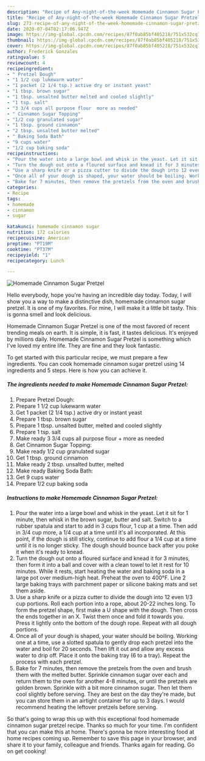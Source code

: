 ```yaml
---
description: "Recipe of Any-night-of-the-week Homemade Cinnamon Sugar Pretzel"
title: "Recipe of Any-night-of-the-week Homemade Cinnamon Sugar Pretzel"
slug: 273-recipe-of-any-night-of-the-week-homemade-cinnamon-sugar-pretzel
date: 2020-07-04T02:17:06.947Z
image: https://img-global.cpcdn.com/recipes/87f0ab85bf405218/751x532cq70/homemade-cinnamon-sugar-pretzel-recipe-main-photo.jpg
thumbnail: https://img-global.cpcdn.com/recipes/87f0ab85bf405218/751x532cq70/homemade-cinnamon-sugar-pretzel-recipe-main-photo.jpg
cover: https://img-global.cpcdn.com/recipes/87f0ab85bf405218/751x532cq70/homemade-cinnamon-sugar-pretzel-recipe-main-photo.jpg
author: Frederick Gonzales
ratingvalue: 5
reviewcount: 4
recipeingredient:
- " Pretzel Dough"
- "1 1/2 cup lukewarm water"
- "1 packet (2 1/4 tsp.) active dry or instant yeast"
- "1 tbsp. brown sugar"
- "1 tbsp. unsalted butter melted and cooled slightly"
- "1 tsp. salt"
- "3 3/4 cups all purpose flour  more as needed"
- " Cinnamon Sugar Topping"
- "1/2 cup granulated sugar"
- "1 tbsp. ground cinnamon"
- "2 tbsp. unsalted butter melted"
- " Baking Soda Bath"
- "9 cups water"
- "1/2 cup baking soda"
recipeinstructions:
- "Pour the water into a large bowl and whisk in the yeast. Let it sit for 1 minute, then whisk in the brown sugar, butter and salt. Switch to a rubber spatula and start to add in 3 cups flour, 1 cup at a time. Then add in 3/4 cup more, a 1/4 cup at a time until it&#39;s all incorporated. At this point, if the dough is still sticky, continue to add flour a 1/4 cup at a time until it is no longer sticky. The dough should bounce back after you poke it when it&#39;s ready to knead."
- "Turn the dough out onto a floured surface and knead it for 3 minutes, then form it into a ball and cover with a clean towel to let it rest for 10 minutes. While it rests, start heating the water and baking soda in a large pot over medium-high heat. Preheat the oven to 400°F. Line 2 large baking trays with parchment paper or silicone baking mats and set them aside."
- "Use a sharp knife or a pizza cutter to divide the dough into 12 even 1/3 cup portions. Roll each portion into a rope, about 20-22 inches long. To form the pretzel shape, first make a U shape with the dough. Then cross the ends together in an X. Twist them once and fold it towards you. Press it lightly onto the bottom of the dough rope. Repeat with all dough portions."
- "Once all of your dough is shaped, your water should be boiling. Working one at a time, use a slotted spatula to gently drop each pretzel into the water and boil for 20 seconds. Then lift it out and allow any excess water to drip off. Place it onto the baking tray (6 to a tray). Repeat the process with each pretzel."
- "Bake for 7 minutes, then remove the pretzels from the oven and brush them with the melted butter. Sprinkle cinnamon sugar over each and return them to the oven for another 4-8 minutes, or until the pretzels are golden brown. Sprinkle with a bit more cinnamon sugar. Then let them cool slightly before serving. They are best on the day they&#39;re made, but you can store them in an airtight container for up to 3 days. I would recommend heating the leftover pretzels before serving."
categories:
- Recipe
tags:
- homemade
- cinnamon
- sugar

katakunci: homemade cinnamon sugar 
nutrition: 172 calories
recipecuisine: American
preptime: "PT19M"
cooktime: "PT37M"
recipeyield: "1"
recipecategory: Lunch

---
```



![Homemade Cinnamon Sugar Pretzel](https://img-global.cpcdn.com/recipes/87f0ab85bf405218/751x532cq70/homemade-cinnamon-sugar-pretzel-recipe-main-photo.jpg)

Hello everybody, hope you're having an incredible day today. Today, I will show you a way to make a distinctive dish, homemade cinnamon sugar pretzel. It is one of my favorites. For mine, I will make it a little bit tasty. This is gonna smell and look delicious.



Homemade Cinnamon Sugar Pretzel is one of the most favored of recent trending meals on earth. It is simple, it is fast, it tastes delicious. It's enjoyed by millions daily. Homemade Cinnamon Sugar Pretzel is something which I've loved my entire life. They are fine and they look fantastic.


To get started with this particular recipe, we must prepare a few ingredients. You can cook homemade cinnamon sugar pretzel using 14 ingredients and 5 steps. Here is how you can achieve it.

<!--inarticleads1-->

##### The ingredients needed to make Homemade Cinnamon Sugar Pretzel:

1. Prepare  Pretzel Dough:
1. Prepare 1 1/2 cup lukewarm water
1. Get 1 packet (2 1/4 tsp.) active dry or instant yeast
1. Prepare 1 tbsp. brown sugar
1. Prepare 1 tbsp. unsalted butter, melted and cooled slightly
1. Prepare 1 tsp. salt
1. Make ready 3 3/4 cups all purpose flour + more as needed
1. Get  Cinnamon Sugar Topping:
1. Make ready 1/2 cup granulated sugar
1. Get 1 tbsp. ground cinnamon
1. Make ready 2 tbsp. unsalted butter, melted
1. Make ready  Baking Soda Bath:
1. Get 9 cups water
1. Prepare 1/2 cup baking soda




<!--inarticleads2-->

##### Instructions to make Homemade Cinnamon Sugar Pretzel:

1. Pour the water into a large bowl and whisk in the yeast. Let it sit for 1 minute, then whisk in the brown sugar, butter and salt. Switch to a rubber spatula and start to add in 3 cups flour, 1 cup at a time. Then add in 3/4 cup more, a 1/4 cup at a time until it&#39;s all incorporated. At this point, if the dough is still sticky, continue to add flour a 1/4 cup at a time until it is no longer sticky. The dough should bounce back after you poke it when it&#39;s ready to knead.
1. Turn the dough out onto a floured surface and knead it for 3 minutes, then form it into a ball and cover with a clean towel to let it rest for 10 minutes. While it rests, start heating the water and baking soda in a large pot over medium-high heat. Preheat the oven to 400°F. Line 2 large baking trays with parchment paper or silicone baking mats and set them aside.
1. Use a sharp knife or a pizza cutter to divide the dough into 12 even 1/3 cup portions. Roll each portion into a rope, about 20-22 inches long. To form the pretzel shape, first make a U shape with the dough. Then cross the ends together in an X. Twist them once and fold it towards you. Press it lightly onto the bottom of the dough rope. Repeat with all dough portions.
1. Once all of your dough is shaped, your water should be boiling. Working one at a time, use a slotted spatula to gently drop each pretzel into the water and boil for 20 seconds. Then lift it out and allow any excess water to drip off. Place it onto the baking tray (6 to a tray). Repeat the process with each pretzel.
1. Bake for 7 minutes, then remove the pretzels from the oven and brush them with the melted butter. Sprinkle cinnamon sugar over each and return them to the oven for another 4-8 minutes, or until the pretzels are golden brown. Sprinkle with a bit more cinnamon sugar. Then let them cool slightly before serving. They are best on the day they&#39;re made, but you can store them in an airtight container for up to 3 days. I would recommend heating the leftover pretzels before serving.




So that's going to wrap this up with this exceptional food homemade cinnamon sugar pretzel recipe. Thanks so much for your time. I'm confident that you can make this at home. There's gonna be more interesting food at home recipes coming up. Remember to save this page in your browser, and share it to your family, colleague and friends. Thanks again for reading. Go on get cooking!
